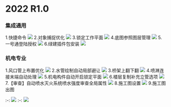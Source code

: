 # 2022 R1.0
### 集成通用
1.快捷命令
![](images/screenshot_1656380666834.png)
2.对象捕捉优化
![](images/screenshot_1656384057966.png)
3.锁定工作平面
![](images/screenshot_1656384026525.png)
4.底图参照图层管理
![](images/screenshot_1656380725247.png)
5.一号通登陆授权
![](images/screenshot_1656380741969.png)
6.绿建插件包安装
![](images/screenshot_1656380778504.png)
<br/>
### 机电专业
1.风口管上布置优化
![](images/screenshot_1656380358474.png)
2.水管绘制自动局部避让
![](images/screenshot_1656380386679.png)
3.桥架上翻下翻
![](images/screenshot_1656380425697.png)
4.喷淋连接末端自动处理
![](images/screenshot_1656380451983.png)
5.机电构件自动开启锁定平面
![](images/screenshot_1656380483637.png)
6.楼层复制补充立管选项
![](images/screenshot_1656380506481.png)
7.【审查】自动喷水灭火系统喷水强度审查全局属性
![](images/screenshot_1656380532573.png)
8.施工图设置
![](images/screenshot_1656380554562.png)
9.施工图出图

:-:  ![](images/screenshot_1656380594278.png)
:-:  ![](images/screenshot_1656380613256.png)